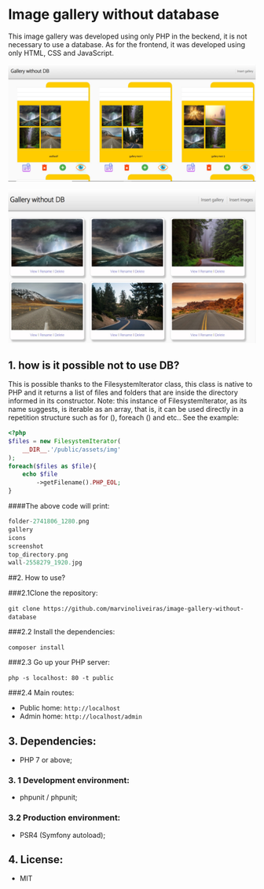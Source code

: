 # Image gallery without database
This image gallery was developed using only PHP in the beckend, it is not necessary to use a database. As for the frontend, it was developed using only HTML, CSS and JavaScript.

[![list of galleries](/public/assets/img/screenshot/list-galleries.jpg "list of galleries")](/public/assets/img/screenshot/list-galleries.jpg "list of galleries")

[![list of images](/public/assets/img/screenshot/list-images.jpg "list of images")](/public/assets/img/screenshot/list-images.jpg "list of images")


## 1. how is it possible not to use DB?
This is possible thanks to the FilesystemIterator class, this class is native to PHP and it returns a list of files and folders that are inside the directory informed in its constructor.
Note: this instance of FilesystemIterator, as its name suggests, is iterable as an array, that is, it can be used directly in a repetition structure such as for (), foreach () and etc.. See the example:
```php
<?php
$files = new FilesystemIterator(
    __DIR__.'/public/assets/img'
);
foreach($files as $file){
    echo $file
        ->getFilename().PHP_EOL;
}
```
####The above code will print:
```php
folder-2741806_1280.png
gallery
icons
screenshot
top_directory.png
wall-2558279_1920.jpg
```


##2. How to use?


###2.1Clone the repository:

`git clone https://github.com/marvinoliveiras/image-gallery-without-database`

###2.2 Install the dependencies:

`composer install`

###2.3 Go up your PHP server:

`php -s localhost: 80 -t public`


###2.4 Main routes:
- Public home: `http://localhost`
- Admin home: `http://localhost/admin`


## 3. Dependencies:
- PHP 7 or above;


### 3. 1 Development environment:
- phpunit / phpunit;


### 3.2 Production environment:
- PSR4 (Symfony autoload);


## 4. License:
- MIT